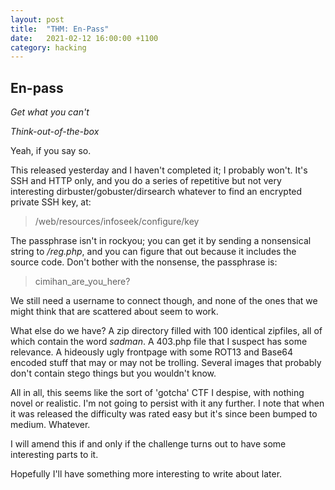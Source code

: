 ```yaml
---
layout: post
title:  "THM: En-Pass"
date:   2021-02-12 16:00:00 +1100
category: hacking
---
```


## En-pass
*Get what you can't*

*Think-out-of-the-box*

Yeah, if you say so.

This released yesterday and I haven't completed it; I probably won't. It's SSH and HTTP only, and you do a series of repetitive but not very interesting dirbuster/gobuster/dirsearch whatever to find an encrypted private SSH key, at:

>/web/resources/infoseek/configure/key

The passphrase isn't in rockyou; you can get it by sending a nonsensical string to */reg.php*, and you can figure that out because it includes the source code. Don't bother with the nonsense, the passphrase is:

>cimihan_are_you_here?

We still need a username to connect though, and none of the ones that we might think that are scattered about seem to work.

What else do we have? A zip directory filled with 100 identical zipfiles, all of which contain the word *sadman*. A 403.php file that I suspect has some relevance. A hideously ugly frontpage with some ROT13 and Base64 encoded stuff that may or may not be trolling. Several images that probably don't contain stego things but you wouldn't know. 

All in all, this seems like the sort of 'gotcha' CTF I despise, with nothing novel or realistic. I'm not going to persist with it any further. I note that when it was released the difficulty was rated easy but it's since been bumped to medium. Whatever. 

I will amend this if and only if the challenge turns out to have some interesting parts to it.

Hopefully I'll have something more interesting to write about later.
